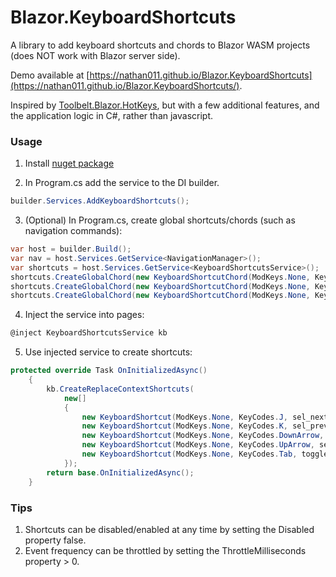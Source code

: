 # Blazor.KeyboardShortcuts
A library to add keyboard shortcuts and chords to Blazor WASM projects (does NOT work with Blazor server side).

Demo available at [https://nathan011.github.io/Blazor.KeyboardShortcuts](https://nathan011.github.io/Blazor.KeyboardShortcuts/).

Inspired by [Toolbelt.Blazor.HotKeys](https://github.com/jsakamoto/Toolbelt.Blazor.HotKeys), but with a few additional features, and the application logic in C#, rather than javascript.

### Usage
1) Install [nuget package](https://www.nuget.org/packages/BlazorKeyboardShortcuts)

2) In Program.cs add the service to the DI builder.
```C#
builder.Services.AddKeyboardShortcuts();
```

3) (Optional) In Program.cs, create global shortcuts/chords (such as navigation commands):
```C#
var host = builder.Build();
var nav = host.Services.GetService<NavigationManager>();
var shortcuts = host.Services.GetService<KeyboardShortcutsService>();
shortcuts.CreateGlobalChord(new KeyboardShortcutChord(ModKeys.None, KeyCodes.G, ModKeys.None, KeyCodes.H, () => nav.NavigateTo(nav.BaseUri), "go to home page"));
shortcuts.CreateGlobalChord(new KeyboardShortcutChord(ModKeys.None, KeyCodes.G, ModKeys.None, KeyCodes.C, () => nav.NavigateTo(nav.BaseUri + "counter"), "go to counter page"));
shortcuts.CreateGlobalChord(new KeyboardShortcutChord(ModKeys.None, KeyCodes.G, ModKeys.None, KeyCodes.F, () => nav.NavigateTo(nav.BaseUri + "fetchdata"), "go to fetch data  page"));
```
4) Inject the service into pages:
```C#
@inject KeyboardShortcutsService kb
```

5) Use injected service to create shortcuts:
```C#
protected override Task OnInitializedAsync()
    {
        kb.CreateReplaceContextShortcuts(
            new[]
            {
                new KeyboardShortcut(ModKeys.None, KeyCodes.J, sel_next),
                new KeyboardShortcut(ModKeys.None, KeyCodes.K, sel_prev),
                new KeyboardShortcut(ModKeys.None, KeyCodes.DownArrow, sel_next),
                new KeyboardShortcut(ModKeys.None, KeyCodes.UpArrow, sel_prev),
                new KeyboardShortcut(ModKeys.None, KeyCodes.Tab, toggle_table, prevent_default: true),
            });
        return base.OnInitializedAsync();
    }
 ```


### Tips
1) Shortcuts can be disabled/enabled at any time by setting the Disabled property false.
2) Event frequency can be throttled by setting the ThrottleMilliseconds property > 0.